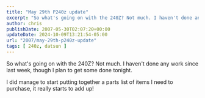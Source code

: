 ```yaml
---
title: "May 29th P240z update"
excerpt: "So what's going on with the 240Z? Not much. I haven't done any work since last week, though I plan to get some done tonight."
author: chris
publishDate: 2007-05-30T02:07:20+00:00
updateDate: 2024-10-09T13:21:54-05:00
url: "2007/may-29th-p240z-update"
tags: [ 240z, datsun ]
---
```


So what's going on with the 240Z? Not much. I haven't done any work since last week, though I plan to get some done tonight.

I did manage to start putting together a parts list of items I need to purchase, it really starts to add up!

